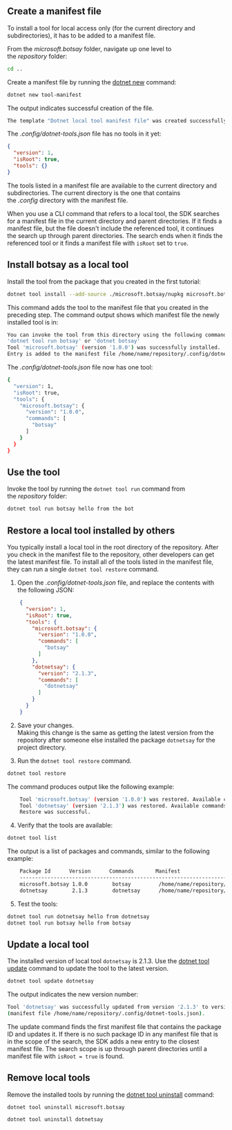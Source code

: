 ## Create a manifest file

To install a tool for local access only (for the current directory and subdirectories), it has to be added to a manifest file.

From the _microsoft.botsay_ folder, navigate up one level to the _repository_ folder:

```bash
cd ..
```

Create a manifest file by running the [dotnet new](https://learn.microsoft.com/en-us/dotnet/core/tools/dotnet-new) command:

```bash
dotnet new tool-manifest
```

The output indicates successful creation of the file.

```bash
The template "Dotnet local tool manifest file" was created successfully.
```

The _.config/dotnet-tools.json_ file has no tools in it yet:

```json
{
  "version": 1,
  "isRoot": true,
  "tools": {}
}
```

The tools listed in a manifest file are available to the current directory and subdirectories. The current directory is the one that contains the _.config_ directory with the manifest file.

When you use a CLI command that refers to a local tool, the SDK searches for a manifest file in the current directory and parent directories. If it finds a manifest file, but the file doesn't include the referenced tool, it continues the search up through parent directories. The search ends when it finds the referenced tool or it finds a manifest file with `isRoot` set to `true`.
## Install botsay as a local tool

Install the tool from the package that you created in the first tutorial:

```bash
dotnet tool install --add-source ./microsoft.botsay/nupkg microsoft.botsay
```

This command adds the tool to the manifest file that you created in the preceding step. The command output shows which manifest file the newly installed tool is in:

```bash
You can invoke the tool from this directory using the following command:
'dotnet tool run botsay' or 'dotnet botsay'
Tool 'microsoft.botsay' (version '1.0.0') was successfully installed.
Entry is added to the manifest file /home/name/repository/.config/dotnet-tools.json
```

The _.config/dotnet-tools.json_ file now has one tool:

```bash
{
  "version": 1,
  "isRoot": true,
  "tools": {
    "microsoft.botsay": {
      "version": "1.0.0",
      "commands": [
        "botsay"
      ]
    }
  }
}
```
## Use the tool

Invoke the tool by running the `dotnet tool run` command from the _repository_ folder:

```bash
dotnet tool run botsay hello from the bot
```
## Restore a local tool installed by others

You typically install a local tool in the root directory of the repository. After you check in the manifest file to the repository, other developers can get the latest manifest file. To install all of the tools listed in the manifest file, they can run a single `dotnet tool restore` command.

1. Open the _.config/dotnet-tools.json_ file, and replace the contents with the following JSON:

```json
    {
      "version": 1,
      "isRoot": true,
      "tools": {
        "microsoft.botsay": {
          "version": "1.0.0",
          "commands": [
            "botsay"
          ]
        },
        "dotnetsay": {
          "version": "2.1.3",
          "commands": [
            "dotnetsay"
          ]
        }
      }
    }
```
2. Save your changes.    
Making this change is the same as getting the latest version from the repository after someone else installed the package `dotnetsay` for the project directory.

3. Run the `dotnet tool restore` command.
```bash
dotnet tool restore
```
    
The command produces output like the following example:

```bash
    Tool 'microsoft.botsay' (version '1.0.0') was restored. Available commands: botsay
    Tool 'dotnetsay' (version '2.1.3') was restored. Available commands: dotnetsay
    Restore was successful.
```
4. Verify that the tools are available:
```bash
dotnet tool list
```
The output is a list of packages and commands, similar to the following example:

```bash
    Package Id      Version      Commands       Manifest
    --------------------------------------------------------------------------------------------
    microsoft.botsay 1.0.0        botsay         /home/name/repository/.config/dotnet-tools.json
    dotnetsay        2.1.3        dotnetsay      /home/name/repository/.config/dotnet-tools.json
```
5. Test the tools:
```bash
dotnet tool run dotnetsay hello from dotnetsay
dotnet tool run botsay hello from botsay
```
## Update a local tool

The installed version of local tool `dotnetsay` is 2.1.3. Use the [dotnet tool update](https://learn.microsoft.com/en-us/dotnet/core/tools/dotnet-tool-update) command to update the tool to the latest version.

```bash
dotnet tool update dotnetsay
```

The output indicates the new version number:

```bash
Tool 'dotnetsay' was successfully updated from version '2.1.3' to version '2.1.7'
(manifest file /home/name/repository/.config/dotnet-tools.json).
```

The update command finds the first manifest file that contains the package ID and updates it. If there is no such package ID in any manifest file that is in the scope of the search, the SDK adds a new entry to the closest manifest file. The search scope is up through parent directories until a manifest file with `isRoot = true` is found.
## Remove local tools

Remove the installed tools by running the [dotnet tool uninstall](https://learn.microsoft.com/en-us/dotnet/core/tools/dotnet-tool-uninstall) command:

```
dotnet tool uninstall microsoft.botsay
```

```
dotnet tool uninstall dotnetsay
```